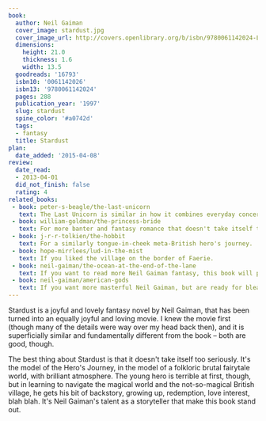 ```yaml
---
book:
  author: Neil Gaiman
  cover_image: stardust.jpg
  cover_image_url: http://covers.openlibrary.org/b/isbn/9780061142024-L.jpg
  dimensions:
    height: 21.0
    thickness: 1.6
    width: 13.5
  goodreads: '16793'
  isbn10: '0061142026'
  isbn13: '9780061142024'
  pages: 288
  publication_year: '1997'
  slug: stardust
  spine_color: '#a0742d'
  tags:
  - fantasy
  title: Stardust
plan:
  date_added: '2015-04-08'
review:
  date_read:
  - 2013-04-01
  did_not_finish: false
  rating: 4
related_books:
 - book: peter-s-beagle/the-last-unicorn
   text: The Last Unicorn is similar in how it combines everyday concerns and poetic fantasy in a sensitive-yet-brutal mix.
 - book: william-goldman/the-princess-bride
   text: For more banter and fantasy romance that doesn't take itself too seriously.
 - book: j-r-r-tolkien/the-hobbit
   text: For a similarly tongue-in-cheek meta-British hero's journey.
 - book: hope-mirrlees/lud-in-the-mist
   text: If you liked the village on the border of Faerie.
 - book: neil-gaiman/the-ocean-at-the-end-of-the-lane
   text: If you want to read more Neil Gaiman fantasy, this book will provide you with a similar atmospheric world-building.
 - book: neil-gaiman/american-gods
   text: If you want more masterful Neil Gaiman, but are ready for bleak brutality.
---
```


Stardust is a joyful and lovely fantasy novel by Neil Gaiman, that has been turned into an equally joyful and loving
movie. I knew the movie first (though many of the details were way over my head back then), and it is superficially
similar and fundamentally different from the book – both are good, though.

The best thing about Stardust is that it doesn't take itself too seriously. It's the model of the Hero's Journey, in the
model of a folkloric brutal fairytale world, with brilliant atmosphere. The young hero is terrible at first, though, but
in learning to navigate the magical world and the not-so-magical British village, he gets his bit of backstory, growing
up, redemption, love interest, blah blah. It's Neil Gaiman's talent as a storyteller that make this book stand out.
